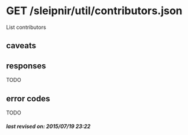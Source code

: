 # GET /sleipnir/util/contributors.json

List contributors

## caveats

## responses

TODO

## error codes

TODO

##### last revised on: 2015/07/19 23:22
